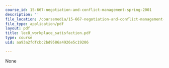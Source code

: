 ```yaml
---
course_id: 15-667-negotiation-and-conflict-management-spring-2001
description: ''
file_location: /coursemedia/15-667-negotiation-and-conflict-management-spring-2001/aa93a2fdfcbc2bd9586a4926e5c19206_lec8_workplace_satisfaction.pdf
file_type: application/pdf
layout: pdf
title: lec8_workplace_satisfaction.pdf
type: course
uid: aa93a2fdfcbc2bd9586a4926e5c19206

---
```

None